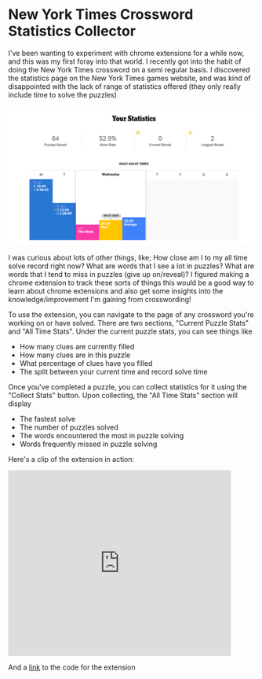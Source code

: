 # New York Times Crossword Statistics Collector

I've been wanting to experiment with chrome extensions for a while now, and this was my first foray into that world. I recently got into the habit of doing the New York Times crossword on a semi regular basis. I discovered the statistics page on the New York Times games website, and was kind of disappointed with the lack of range of statistics offered (they only really include time to solve the puzzles)

<div>
<img src="./../xwdstats/nytStats.png" alt="Current NYT stat offerings">
</div>

I was curious about lots of other things, like; How close am I to my all time solve record right now? What are words that I see a lot in puzzles? What are words that I tend to miss in puzzles (give up on/reveal)? I figured making a chrome extension to track these sorts of things this would be a good way to learn about chrome extensions and also get some insights into the knowledge/improvement I'm gaining from crosswording!

To use the extension, you can navigate to the page of any crossword you're working on or have solved. There are two sections, "Current Puzzle Stats" and "All Time Stats". Under the current puzzle stats, you can see things like

- How many clues are currently filled
- How many clues are in this puzzle
- What percentage of clues have you filled
- The split between your current time and record solve time

Once you've completed a puzzle, you can collect statistics for it using the "Collect Stats" button. Upon collecting, the "All Time Stats" section will display

- The fastest solve
- The number of puzzles solved
- The words encountered the most in puzzle solving
- Words frequently missed in puzzle solving


Here's a clip of the extension in action: 
<div style="padding:75% 0 0 0;position:relative;width:90%;"><iframe src="https://player.vimeo.com/video/870505576?badge=0&amp;autopause=0&amp;player_id=0&amp;app_id=58479" frameborder="0" allow="autoplay; fullscreen; picture-in-picture" style="position:absolute;top:0;left:0;width:100%;height:100%;" title="nytvid_trim"></iframe></div><script src="https://player.vimeo.com/api/player.js"></script>

And a [link](https://github.com/devinmur29/nyt-xwd-extension) to the code for the extension

